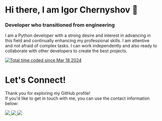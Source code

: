 # Hi there, I am Igor Chernyshov 👋

### Developer who transitioned from engineering

I am a Python developer with a strong desire and interest in advancing in this field and continually enhancing my professional skills. I am attentive and not afraid of complex tasks. I can work independently and also ready to collaborate with other developers to create the best projects. 

<a href="https://wakatime.com/@018e51af-53ed-40b5-b0ce-07bcf4603bca"><img src="https://wakatime.com/badge/user/018e51af-53ed-40b5-b0ce-07bcf4603bca.svg" alt="Total time coded since Mar 18 2024" />
</a>

# Let's Connect! 
Thank you for exploring my GitHub profile!  
If you'd like to get in touch with me, you can use the contact information below:

<a href="https://t.me/Igareokay" >
<img src="https://img.shields.io/badge/Telegram-2CA5E0?style=for-the-badge&logo=telegram&logoColor=white"/>
</a>
<a href="mailto:igchern95@gmail.com" >
<img src="https://img.shields.io/badge/Gmail-D14836?style=for-the-badge&logo=gmail&logoColor=white"/>
</a>
<a href="https://www.linkedin.com/in/igor-chernyshov-62078129b/" >
<img src="https://img.shields.io/badge/LinkedIn-0077B5?style=for-the-badge&logo=linkedin&logoColor=white"/>
</a>
